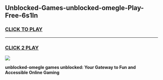 
## Unblocked-Games-unblocked-omegle-Play-Free-6s1ln
<h3>
<a href="https://premium76.site?title=unblocked-omegle&ref=18A1">CLICK TO PLAY</a></h3>
<hr>

<h3>
<a href="https://premium76.site?title=unblocked-omegle&ref=18A1">CLICK 2 PLAY</a>
  
</h3>

<a href="https://premium76.site?title=unblocked-omegle&ref=18A1"><img src="https://clearcache.store/games.png"></a>


**unblocked-omegle games unblocked: Your Gateway to Fun and Accessible Online Gaming**
